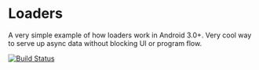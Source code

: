 # Loaders

A very simple example of how loaders work in Android 3.0+. Very cool way to serve up async data without blocking UI or program flow. 

[![Build Status](https://travis-ci.org/rabbitfighter81/Simple-Tank-Game.png)](#https://travis-ci.org/rabbitfighter81/Loaders.png)



